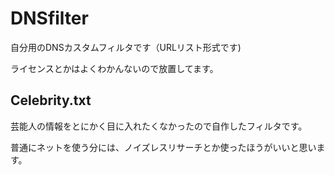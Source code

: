 # DNSfilter

自分用のDNSカスタムフィルタです（URLリスト形式です)

ライセンスとかはよくわかんないので放置してます。

## Celebrity.txt
芸能人の情報をとにかく目に入れたくなかったので自作したフィルタです。

普通にネットを使う分には、ノイズレスリサーチとか使ったほうがいいと思います。
